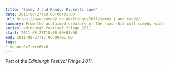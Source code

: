 ```yaml
---
title: 'Sammy J and Randy: Ricketts Lane'
date: 2011-08-27T18:00:00+01:00
url: https://www.comedy.co.uk/fringe/2011/sammy_j_and_randy/
summary: From the acclaimed creators of the smash-hit cult comedy <cite>Sammy J in the Forest of Dreams</cite> comes a brand new musical comedy spectacular featuring Sammy J (skinny man, on the left) and Randy (purple puppet, the one on the right) as they navigate life in a share house. But when Sammy's work as a tax lawyer uncovers some financial skeletons in Randy's closet, things are going to get awkward at the breakfast table...
series: edinburgh_festival_fringe_2011
start: 2011-08-27T18:00:00+01:00
end: 2011-08-27T17:00:00+01:00
tags:
- venue:9c7rwrv6+x6
---
```

Part of the _Edinburgh Festival Fringe 2011_.

